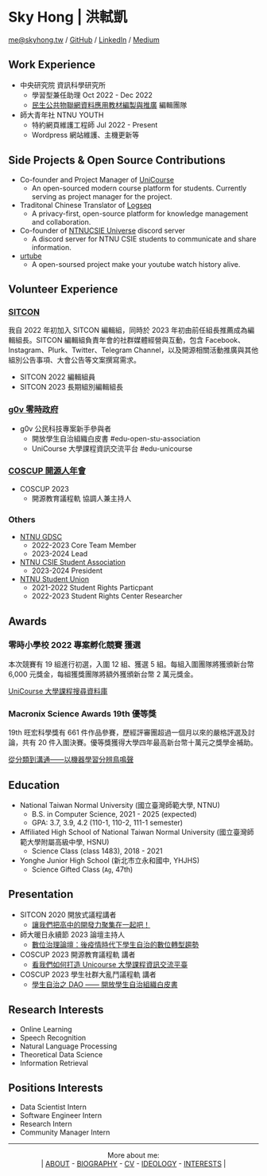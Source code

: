 # Sky Hong | 洪軾凱

me@skyhong.tw / [GitHub](https://github.com/skyhong2002) / [LinkedIn](https://www.linkedin.com/in/skyhong2002/) / [Medium](https://medium.com/@skyhong2002)

<!--![me](/photos/me.jpeg)-->

## Work Experience

- 中央研究院 資訊科學研究所
  - 學習型兼任助理 Oct 2022 - Dec 2022
  - [民生公共物聯網資料應用教材編製與推廣](https://cclljj.notion.site/cclljj/37b6edcdcf9446969894486e1ffec550) 編輯團隊
- 師大青年社 NTNU YOUTH 
  - 特約網頁維護工程師 Jul 2022 - Present
  - Wordpress 網站維護、主機更新等

## Side Projects & Open Source Contributions

- Co-founder and Project Manager of [UniCourse](https://github.com/UniCourse-TW)
  - An open-sourced modern course platform for students. Currently serving as project manager for the project.
- Traditonal Chinese Translator of [Logseq](https://github.com/logseq/logseq)
  - A privacy-first, open-source platform for knowledge management and collaboration.
- Co-founder of [NTNUCSIE Universe](https://github.com/NTNU-CSIE) discord server
  - A discord server for NTNU CSIE students to communicate and share information.
- [urtube](https://github.com/skyhong2002/urtube)
  - A open-soursed project make your youtube watch history alive.

## Volunteer Experience

### [SITCON](https://sitcon.org) 

我自 2022 年初加入 SITCON 編輯組，同時於 2023 年初由前任組長推薦成為編輯組長。SITCON 編輯組負責年會的社群媒體經營與互動，包含 Facebook、Instagram、Plurk、Twitter、Telegram Channel，以及開源相關活動推廣與其他組別公告事項、大會公告等文案撰寫需求。

- SITCON 2022 編輯組員
- SITCON 2023 長期組別編輯組長

### [g0v 零時政府](https://g0v.tw)

- g0v 公民科技專案新手參與者
  - 開放學生自治組織白皮書 #edu-open-stu-association 
  - UniCourse 大學課程資訊交流平台 #edu-unicourse

### [COSCUP 開源人年會](https://coscup.org)

- COSCUP 2023
  - 開源教育議程軌 協調人兼主持人

### Others

- [NTNU GDSC](https://gdsc.community.dev/national-taiwan-normal-university/) 
  - 2022-2023 Core Team Member
  - 2023-2024 Lead
- [NTNU CSIE Student Association](https://www.facebook.com/ntnucsieclub)
  - 2023-2024 President
- [NTNU Student Union](https://www.facebook.com/ntnustu/) 
  - 2021-2022 Student Rights Particpant
  - 2022-2023 Student Rights Center Researcher

<!--

## Skills

- Language: 
  - C
  - C++
  - Python
  - PHP
  - SQL
  - JS, TS  
- Tools
  - Project Management
  - Git
  - Docker  
- Cloud Computing Services: 
  - GCP
  - AWS
  - Oracle Cloud

-->

## Awards

### 零時小學校 2022 專案孵化競賽 獲選

<!-- 零時小學校（Sch001）是聚焦在教育的 g0v 專案，將代表數位原生世代的 0 與 1 放入代表教育的「學校（School）」，從零重新思考學校的意涵，同時也代表教育與數位社群的連結與協作。本次專案孵化競賽計畫包含 g0v 公民科技專案資深參與者的一對一輔導、提案優化工作坊、資源媒合、入選獎金，專業評審也將從初選到決選 Demo Day 給予回饋。 -->

本次競賽有 19 組進行初選，入圍 12 組、獲選 5 組。每組入圍團隊將獲頒新台幣 6,000 元獎金，每組獲獎團隊將額外獲頒新台幣 2 萬元獎金。

[UniCourse 大學課程搜尋資料庫](https://sch001.g0v.tw/dash/prj/PHfxJKR2hpg7f9rt58i9g6WZ_ZRo08)

###  Macronix Science Awards 19th 優等獎

<!-- 旺宏科學獎是旺宏教育基金會為啟發全國高中職學生對自然科學與應用科學的興趣的獎項。鼓勵高中生探索科學的精神與創造發明的潛力，培養學生靈活思考、多元學習的精神。 -->

19th 旺宏科學獎有 661 件作品參賽，歷經評審團超過一個月以來的嚴格評選及討論，共有 20 件入圍決賽。優等獎獲得大學四年最高新台幣十萬元之獎學金補助。

[從分類到溝通——以機器學習分辨鳥鳴聲](https://www.mxeduc.org.tw/scienceaward/history/projectDoc/19th/doc/SA19-226_final.pdf)

## Education

- National Taiwan Normal University (國立臺灣師範大學, NTNU)
  - B.S. in Computer Science, 2021 - 2025 (expected)
  - GPA: 3.7, 3.9, 4.2 (110-1, 110-2, 111-1 semester)
- Affiliated High School of National Taiwan Normal University (國立臺灣師範大學附屬高級中學, HSNU)
  - Science Class (class 1483), 2018 - 2021
- Yonghe Junior High School (新北市立永和國中, YHJHS)
  - Science Gifted Class (`Ag`, 47th)

## Presentation

- SITCON 2020 開放式議程講者
  - [讓我們把高中的開發力聚集在一起吧！](https://sitcon.org/2020/agenda/37d660db-fe73-4167-b47d-79ae292ae6c3)  
- 師大暖日永續節 2023 論壇主持人
  - [數位治理論壇：後疫情時代下學生自治的數位轉型趨勢](https://www.facebook.com/ntnusustainabilityfestival/posts/pfbid02rEmWzCRvCc1hPGqULPrZRxMmUaFH2duU6BzHhHTCZ2kFoYpqss82MbAw23vGfpPrl)
- COSCUP 2023 開源教育議程軌 講者
  - [看我們如何打造 Unicourse 大學課程資訊交流平臺](https://youtu.be/yUj0amVaYD8)
- COSCUP 2023 學生社群大亂鬥議程軌 講者
  - [學生自治之 DAO —— 開放學生自治組織白皮書](https://docs.google.com/presentation/d/1XWszBhPDrmSmx4Bp9lPUgzW6dABGxJIQuOusrzfJ6sI/edit?usp=sharing)

## Research Interests

- Online Learning
- Speech Recognition
- Natural Language Processing
- Theoretical Data Science
- Information Retrieval

## Positions Interests

- Data Scientist Intern
- Software Engineer Intern
- Research Intern
- Community Manager Intern

---

<div align="center">

More about me:  
| [ABOUT](https://github.com/skyhong2002/skyhong2002/blob/master/README.md) - [BIOGRAPHY](https://github.com/skyhong2002/skyhong2002/blob/master/BIOGRAPHY.md) - [CV](https://github.com/skyhong2002/skyhong2002/blob/master/CV.md) - [IDEOLOGY](https://github.com/skyhong2002/skyhong2002/blob/master/IDEOLOGY.md) - [INTERESTS](https://github.com/skyhong2002/skyhong2002/blob/master/INTERESTS.md) |

</div>
